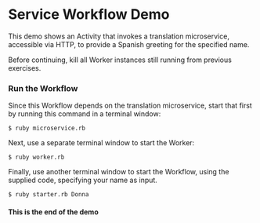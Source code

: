 # Service Workflow Demo
This demo shows an Activity that invokes a translation microservice, accessible via HTTP, to provide a Spanish greeting for the specified name.

Before continuing, kill all Worker instances still running from previous exercises.

### Run the Workflow
Since this Workflow depends on the translation microservice, start that 
first by running this command in a terminal window:

```
$ ruby microservice.rb
```

Next, use a separate terminal window to start the Worker:

```
$ ruby worker.rb
```

Finally, use another terminal window to start the Workflow,
using the supplied code, specifying your name as input.

```
$ ruby starter.rb Donna
```

#### This is the end of the demo
